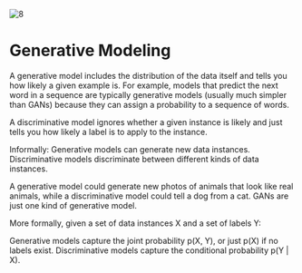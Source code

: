![8](https://github.com/harshdhiman7/GenerativeModeling/assets/48979398/42a496be-aa2d-4d4b-bc86-fe6c8fc1b543)
# Generative Modeling

A generative model includes the distribution of the data itself and tells you how likely a given example is. For example, models that predict the next word in a sequence are typically generative models (usually much simpler than GANs) because they can assign a probability to a sequence of words.

A discriminative model ignores whether a given instance is likely and just tells you how likely a label is to apply to the instance.

Informally:
Generative models can generate new data instances.
Discriminative models discriminate between different kinds of data instances.

A generative model could generate new photos of animals that look like real animals, while a discriminative model could tell a dog from a cat. GANs are just one kind of generative model.

More formally, given a set of data instances X and a set of labels Y:

Generative models capture the joint probability p(X, Y), or just p(X) if no labels exist.
Discriminative models capture the conditional probability p(Y | X).

